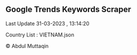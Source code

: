 

## Google Trends Keywords Scraper 
 
Last Update 31-03-2023 , 13:14:20

Country List :
VIETNAM.json



© Abdul Muttaqin 
